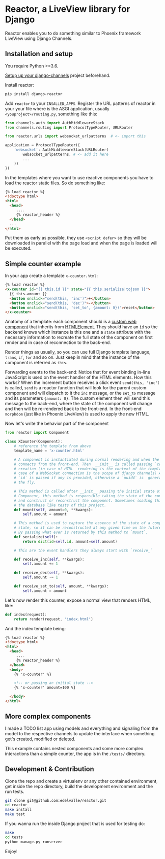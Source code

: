 # Reactor, a LiveView library for Django

Reactor enables you to do something similar to Phoenix framework LiveView using Django Channels.

## Installation and setup

You require Python >=3.6. 

[Setup up your django-channels](https://channels.readthedocs.io/en/latest/installation.html) project beforehand.

Install reactor:

```bash
pip install django-reactor
```

Add `reactor` to your `INSALLED_APPS`. Register the URL patterns of reactor in your your file where is the ASGI application, usually `<youproject>/routing.py`, something like this:

```python
from channels.auth import AuthMiddlewareStack
from channels.routing import ProtocolTypeRouter, URLRouter

from reactor.urls import websocket_urlpatterns  # <- import this

application = ProtocolTypeRouter({
    'websocket': AuthMiddlewareStack(URLRouter(
        websocket_urlpatterns, # <- add it here
        ...
    ))
})
```

In the templates where you want to use reactive components you have to load the reactor static files. So do something like:

```html
{% load reactor %}
<!doctype html>
<html>
  <head>
     ....
     {% reactor_header %}
  </head>
  ...
</html>
```

Put them as early as possible, they use `<script defer>` so they will be downloaded in parallel with the page load and when the page is loaded will be executed.

## Simple counter example

In your app create a template `x-counter.html`:

```html
{% load reactor %}
<x-counter id="{{ this.id }}" state="{{ this.serialize|tojson }}">
  {{ this.amount }}
  <button onclick="send(this, 'inc')">+</button>
  <button onclick="send(this, 'dec')">-</button>
  <button onclick="send(this, 'set_to', {amount: 0})">reset</button>
</x-counter>
```

Anatomy of a template: each component should is a [custom web component](https://developer.mozilla.org/en-US/docs/Web/Web_Components/Using_custom_elements) that inherits from [HTMLElement](https://developer.mozilla.org/en-US/docs/Web/API/HTMLElement). They should have an `id` so the backend knows which instance is this one and a `state` attribute with the necessary information to recreate the full state of the component on first render and in case of reconnection to the back-end.

Render things as usually, so you can use full Django template language, `trans`, `if`, `for` and so on. Just keep in mind that the instance of the component is referred as `this`.

Forwarding events to the back-end: Notice that for event binding in-line JavaScript is used on the event handler of the HTML elements. How this works? When the increment button receives a click event `send(this, 'inc')` is called, `send` is a reactor function that will look for the parent custom component and will dispatch to it the `inc` message, or the `set_to` message and its parameters `{amount: 0}`. The custom element then will send this message to the back-end, where the state of the component will change and then will be re-rendered back to the front-end. In the front-end `morphdom` (just like in Phoenix LiveView) is used to apply the new HTML.

Now let's write the behavior part of the component

```python
from reactor import Component

class XCounter(Component):
    # reference the template from above
    template_name = 'x-counter.html' 

    # A component is instantiated during normal rendering and when the component
    # connects from the front-end. Then  __init__ is called passing `context` of
    # creation (in case of HTML  rendering is the context of the template, in
    # case of a WebSocket connection is the scope of django channels) Also the
    # `id` is passed if any is provided, otherwise a `uuid4` is  generated on
    # the fly.

    # This method is called after __init__ passing the initial state of the 
    # Component, this method is responsible taking the state of the component
    # and construct or reconstruct the component. Sometimes loading things from
    # the database like tests of this project.
    def mount(self, amount=0, **kwargs):
        self.amount = amount

    # This method is used to capture the essence of the state of a component
    # state, so it can be reconstructed at any given time on the future.
    # By passing what ever is returned by this method to `mount`.
    def serialize(self):
        return dict(id=self.id, amount=self.amount)

    # This are the event handlers they always start with `receive_`

    def receive_inc(self, **kwargs):
        self.amount += 1

    def receive_dec(self, **kwargs):
        self.amount -= 1

    def receive_set_to(self, amount, **kwargs):
        self.amount = amount
```

Let's now render this counter, expose a normal view that renders HTML, like:


```python
def index(request):
    return render(request, 'index.html')
```

And the index template being:

```html
{% load reactor %}
<!doctype html>
<html>
  <head>
     ....
     {% reactor_header %}
  </head>
  <body>
    {% 'x-counter' %}

    <!-- or passing an initial state -->
    {% 'x-counter' amount=100 %}    

  </body>
</html>
```

## More complex components

I made a TODO list app using models and everything and signaling from the model to the respective channels to update the interface when something get's created, modified or deleted.

This example contains nested components and some more complex interactions than a simple counter, the app is in the `/tests/` directory.


## Development & Contribution

Clone the repo and create a virtualenv or any other contained environment, get inside the repo directory, build the development environment and the run tests.

```bash
git clone git@github.com:edelvalle/reactor.git
cd reactor
make install
make test
```

If you wanna run the inside Django project that is used for testing do:

```bash
make
cd tests
python manage.py runserver
```

Enjoy!
